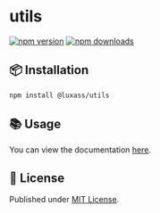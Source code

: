 # utils

[![npm version][npm-version-src]][npm-version-href]
[![npm downloads][npm-downloads-src]][npm-downloads-href]

## 📦 Installation

```sh
npm install @luxass/utils
```

## 📚 Usage

You can view the documentation [here](https://www.jsdocs.io/package/@luxass/utils).

## 📄 License

Published under [MIT License](./LICENSE).

<!-- Badges -->

[npm-version-src]: https://img.shields.io/npm/v/@luxass/utils?style=flat&colorA=18181B&colorB=4169E1
[npm-version-href]: https://npmjs.com/package/@luxass/utils
[npm-downloads-src]: https://img.shields.io/npm/dm/@luxass/utils?style=flat&colorA=18181B&colorB=4169E1
[npm-downloads-href]: https://npmjs.com/package/@luxass/utils
